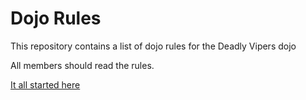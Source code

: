 Dojo Rules
==========

This repository contains a list of dojo rules for the Deadly Vipers dojo

All members should read the rules.

[It all started here](https://github.com/deadlyvipers)
